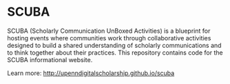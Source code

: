 # SCUBA

SCUBA (Scholarly Communication UnBoxed Activities) is a blueprint for hosting events where communities work through collaborative activities designed to build a shared understanding of scholarly communications and to think together about their practices. This repository contains code for the SCUBA informational website. 

Learn more: http://upenndigitalscholarship.github.io/scuba
